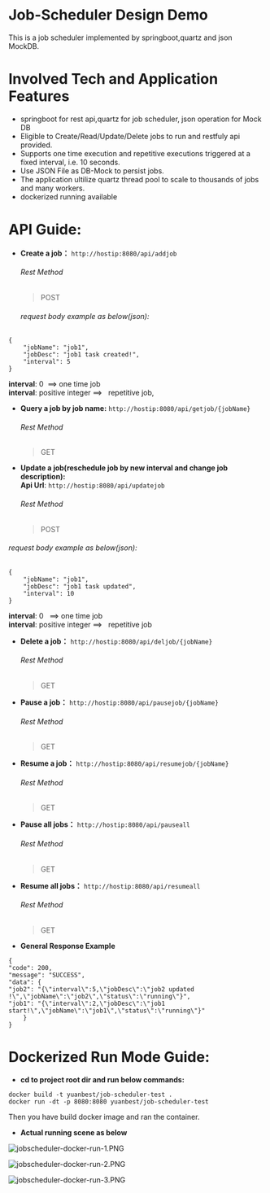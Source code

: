 # Job-Scheduler Design Demo
This is a job scheduler implemented by springboot,quartz and json MockDB.
# Involved Tech and Application Features
* springboot for rest api,quartz for job scheduler, json operation for Mock DB
* Eligible to Create/Read/Update/Delete jobs to run and restfuly api provided.
* Supports one time execution and repetitive executions triggered at a fixed interval,
  i.e. 10 seconds.
* Use JSON File as DB-Mock to persist jobs.
* The application ultilize quartz thread pool to scale to thousands of jobs and many workers.
* dockerized running available 

# API Guide:
- **Create a job：** 
`http://hostip:8080/api/addjob`
  ###### Rest Method
  > POST   <br />   
  ###### request body example as below(json): 
``` 
{
    "jobName": "job1",
    "jobDesc": "job1 task created!",
    "interval": 5
}
```
   **interval**: 0  &nbsp;==> one time job  
   **interval**: positive integer ==>  &nbsp;  repetitive job,
 
- **Query a job by job name:**
`http://hostip:8080/api/getjob/{jobName}`
  ###### Rest Method
  > GET   <br />  
 
- **Update a job(reschedule job by new interval and change job description):**  
   **Api Url**: `http://hostip:8080/api/updatejob`
  ###### Rest Method
  > POST   <br />   
###### request body example as below(json): 
``` 
{
    "jobName": "job1",
    "jobDesc": "job1 task updated",
    "interval": 10
}
```
   **interval**: 0  &nbsp; ==> one time job  
   **interval**: positive integer ==>  &nbsp;  repetitive job  
  
- **Delete a job：**
`http://hostip:8080/api/deljob/{jobName}`
  ###### Rest Method
  > GET   <br />  
- **Pause a job：**
`http://hostip:8080/api/pausejob/{jobName}`
  ###### Rest Method
  > GET   <br />  

- **Resume a job：**
`http://hostip:8080/api/resumejob/{jobName}`
  ###### Rest Method
  > GET   <br />  
- **Pause all jobs：**
`http://hostip:8080/api/pauseall`
  ###### Rest Method
  > GET   <br />  
- **Resume all jobs：**
`http://hostip:8080/api/resumeall`
  ###### Rest Method
  > GET   <br />  
- **General Response Example**
```
{
"code": 200,
"message": "SUCCESS",
"data": {
"job2": "{\"interval\":5,\"jobDesc\":\"job2 updated !\",\"jobName\":\"job2\",\"status\":\"running\"}",
"job1": "{\"interval\":2,\"jobDesc\":\"job1 start!\",\"jobName\":\"job1\",\"status\":\"running\"}"
    }
}
```

# Dockerized Run Mode Guide:
- **cd to project root dir and run below commands:**
```
docker build -t yuanbest/job-scheduler-test .
docker run -dt -p 8080:8080 yuanbest/job-scheduler-test
```
Then you have build docker image and ran the container.

- **Actual running scene as below**

![jobscheduler-docker-run-1.PNG](https://s2.loli.net/2022/06/21/ijbA91LGd52gHVs.png)

![jobscheduler-docker-run-2.PNG](https://s2.loli.net/2022/06/21/9rp74C2eWSZUynv.png)

![jobscheduler-docker-run-3.PNG](https://s2.loli.net/2022/06/21/a4gSIFlEfcUtjrZ.png)